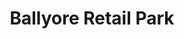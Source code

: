 ---
title: "Ballyore Retail Park"
url: /newbuildings/ballyore-retail-park/
shop: Einkaufszentrum
---